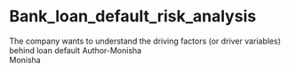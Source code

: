 # Bank_loan_default_risk_analysis
 The company wants to understand the driving factors (or driver variables) behind loan default
 Author-Monisha
 <br>
 Monisha
